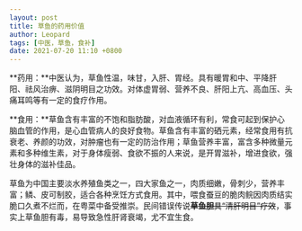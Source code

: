 ```yaml
---
layout: post
title: 草鱼的药用价值
author: Leopard
tags: [中医，草鱼，食补]
date: 2021-07-20 11:10 +0800
---
```


**药用：**中医认为，草鱼性温，味甘，入肝、胃经。具有暖胃和中、平降肝阳、祛风治痹、滋阴明目之功效。对体虚胃弱、营养不良、肝阳上亢、高血压、头痛耳鸣等有一定的食疗作用。

**食用：**草鱼含有丰富的不饱和脂肪酸，对血液循环有利，常食可起到保护心脑血管的作用，是心血管病人的良好食物。草鱼含有丰富的硒元素，经常食用有抗衰老、养颜的功效，对肿瘤也有一定的防治作用；草鱼营养丰富，富含多种微量元素和多种维生素，对于身体瘦弱、食欲不振的人来说，是开胃滋补，增进食欲，强壮身体的滋补佳品。

草鱼为中国主要淡水养殖鱼类之一，四大家鱼之一，肉质细嫩，骨刺少，营养丰富；鳞、皮可制胶，适合各种烹饪方式食用。其中，喂食蚕豆的脆肉鲩因肉质结实脆口久煮不烂而，在粤菜中备受推崇。民间错误传说~~**草鱼胆**具“清肝明目”疗效~~，事实上草鱼胆有毒，易导致急性肝肾衰竭，尤不宜生食。

